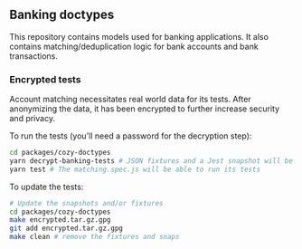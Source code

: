 ## Banking doctypes

This repository contains models used for banking applications. It also contains
matching/deduplication logic for bank accounts and bank transactions.

### Encrypted tests

Account matching necessitates real world data for its tests. After
anonymizing the data, it has been encrypted to further increase
security and privacy.

To run the tests (you'll need a password for the decryption step): 

```bash
cd packages/cozy-doctypes
yarn decrypt-banking-tests # JSON fixtures and a Jest snapshot will be decrypted
yarn test # The matching.spec.js will be able to run its tests
```

To update the tests:

```bash
# Update the snapshots and/or fixtures
cd packages/cozy-doctypes
make encrypted.tar.gz.gpg
git add encrypted.tar.gz.gpg
make clean # remove the fixtures and snaps
```

